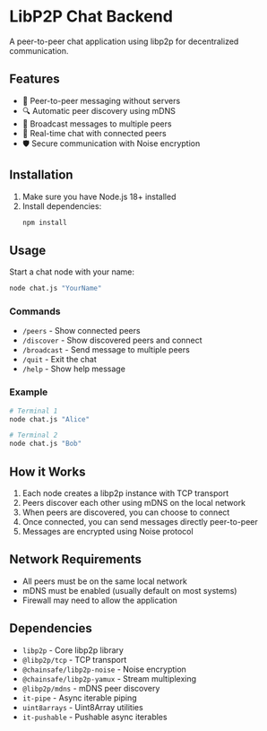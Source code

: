 # LibP2P Chat Backend

A peer-to-peer chat application using libp2p for decentralized communication.

## Features

- 🔗 Peer-to-peer messaging without servers
- 🔍 Automatic peer discovery using mDNS
- 📡 Broadcast messages to multiple peers
- 💬 Real-time chat with connected peers
- 🛡️ Secure communication with Noise encryption

## Installation

1. Make sure you have Node.js 18+ installed
2. Install dependencies:
   ```bash
   npm install
   ```

## Usage

Start a chat node with your name:
```bash
node chat.js "YourName"
```

### Commands

- `/peers` - Show connected peers
- `/discover` - Show discovered peers and connect
- `/broadcast` - Send message to multiple peers
- `/quit` - Exit the chat
- `/help` - Show help message

### Example

```bash
# Terminal 1
node chat.js "Alice"

# Terminal 2
node chat.js "Bob"
```

## How it Works

1. Each node creates a libp2p instance with TCP transport
2. Peers discover each other using mDNS on the local network
3. When peers are discovered, you can choose to connect
4. Once connected, you can send messages directly peer-to-peer
5. Messages are encrypted using Noise protocol

## Network Requirements

- All peers must be on the same local network
- mDNS must be enabled (usually default on most systems)
- Firewall may need to allow the application

## Dependencies

- `libp2p` - Core libp2p library
- `@libp2p/tcp` - TCP transport
- `@chainsafe/libp2p-noise` - Noise encryption
- `@chainsafe/libp2p-yamux` - Stream multiplexing
- `@libp2p/mdns` - mDNS peer discovery
- `it-pipe` - Async iterable piping
- `uint8arrays` - Uint8Array utilities
- `it-pushable` - Pushable async iterables